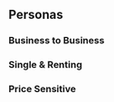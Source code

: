 <style>
ul.nav.nav-pills{display:none;}
</style>

## Personas


### Business to Business

### Single & Renting

### Price Sensitive
